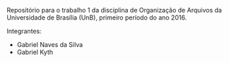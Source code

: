Repositório para o trabalho 1 da disciplina de Organização de Arquivos da Universidade de Brasília (UnB), primeiro período do ano 2016.

Integrantes:
 - Gabriel Naves da Silva
 - Gabriel Kyth
